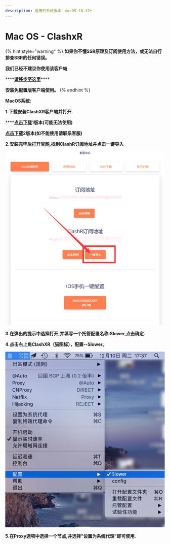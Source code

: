 ```yaml
---
description: 适用的系统版本：macOS 10.12+
---
```


# Mac OS - ClashxR

{% hint style="warning" %}
**如果你不懂SSR原理及订阅使用方法，或无法自行排查SSR的任何错误。**

**我们已经不建议你使用该客户端**

\*\*\*\*[**请移步至这里**](https://down.zjnyd.top/)\*\*\*\*

**安装免配置版客户端使用。**
{% endhint %}

**MacOS系统:**

**1.下载安装ClashXR客户端并打开.**

\*\*\*\*[**点击下载**](https://slower.lanzous.com/i97s4yh)**1版本\(可能无法使用\)**

[**点击下载**](https://slower.lanzous.com/icxe8sf)**2版本\(如不能使用请联系客服\)**

**2.安装完毕后打开官网,找到ClashR订阅地址并点击一键导入**

![](../.gitbook/assets/tu-pian%20%283%29.png)

**3.在弹出的提示中选择打开,并填写一个托管配置名称:Slower,点击确定.**

**4.点击右上角ClashXR（猫图标），配置--Slower。**

![](../.gitbook/assets/tu-pian%20%284%29.png)

**5.在Proxy选项中选择一个节点,并选择"设置为系统代理"即可使用.**

